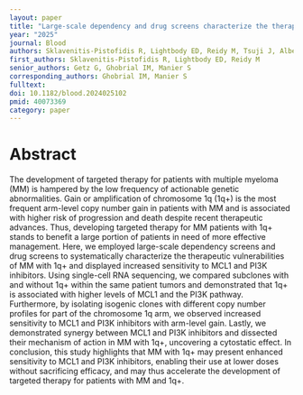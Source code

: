 ```yaml
---
layout: paper
title: "Large-scale dependency and drug screens characterize the therapeutic vulnerabilities of Multiple Myeloma with 1q"
year: "2025"
journal: Blood
authors: Sklavenitis-Pistofidis R, Lightbody ED, Reidy M, Tsuji J, Alberge JB, Aranha MP, Heilpern-Mallory DL, Roweth HG, Huyng D, Chong SJF, Chung AY, Zhang J, Hackett L, Haradhvala NJ, Wu T, Su NK, Berrios B, Belkin S, Dutta AK, Knudson RA, Brandt C, Greipp PT, Davids MS, Papaioannou M, Getz G, Ghobrial IM, Manier S
first_authors: Sklavenitis-Pistofidis R, Lightbody ED, Reidy M
senior_authors: Getz G, Ghobrial IM, Manier S
corresponding_authors: Ghobrial IM, Manier S
fulltext: 
doi: 10.1182/blood.2024025102
pmid: 40073369
category: paper
---
```


# Abstract

The development of targeted therapy for patients with multiple myeloma (MM) is hampered by the low frequency of actionable genetic abnormalities. Gain or amplification of chromosome 1q (1q+) is the most frequent arm-level copy number gain in patients with MM and is associated with higher risk of progression and death despite recent therapeutic advances. Thus, developing targeted therapy for MM patients with 1q+ stands to benefit a large portion of patients in need of more effective management. Here, we employed large-scale dependency screens and drug screens to systematically characterize the therapeutic vulnerabilities of MM with 1q+ and displayed increased sensitivity to MCL1 and PI3K inhibitors. Using single-cell RNA sequencing, we compared subclones with and without 1q+ within the same patient tumors and demonstrated that 1q+ is associated with higher levels of MCL1 and the PI3K pathway. Furthermore, by isolating isogenic clones with different copy number profiles for part of the chromosome 1q arm, we observed increased sensitivity to MCL1 and PI3K inhibitors with arm-level gain. Lastly, we demonstrated synergy between MCL1 and PI3K inhibitors and dissected their mechanism of action in MM with 1q+, uncovering a cytostatic effect. In conclusion, this study highlights that MM with 1q+ may present enhanced sensitivity to MCL1 and PI3K inhibitors, enabling their use at lower doses without sacrificing efficacy, and may thus accelerate the development of targeted therapy for patients with MM and 1q+.



